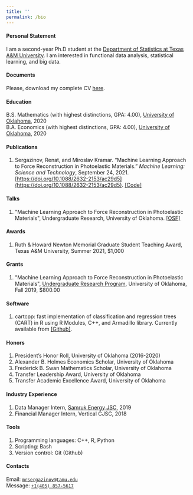 ```yaml
---
title: ''
permalink: /bio
---
```


#### Personal Statement

I am a second-year Ph.D student at the [Department of Statistics at Texas A&M University](https://stat.tamu.edu/). I am interested in functional data analysis, statistical learning, and big data.

#### Documents
Please, download my complete CV [here](https://drive.google.com/file/d/1-N6sYMpYoAFKtGYILjIJvpTSZAAfJZox/view?usp=sharing).

#### Education

B.S. Mathematics (with highest distinctions, GPA: 4.00), [University of Oklahoma](https://www.ou.edu/), 2020  
B.A. Economics (with highest distinctions, GPA: 4.00), [University of Oklahoma](https://www.ou.edu/), 2020


#### Publications

1. Sergazinov, Renat, and Miroslav Kramar. “Machine Learning Approach to Force Reconstruction in Photoelastic Materials.” *Machine Learning: Science and Technology*, September 24, 2021. [https://doi.org/10.1088/2632-2153/ac29d5](https://doi.org/10.1088/2632-2153/ac29d5). [\[Code\]](https://github.com/mrsergazinov/particle-force-cnn)

#### Talks

1. "Machine Learning Approach to Force Reconstruction in Photoelastic Materials", Undergraduate Research, University of Oklahoma. [\[OSF\]](https://osf.io/5epzm/)

#### Awards

1. Ruth & Howard Newton Memorial Graduate Student Teaching Award, Texas A&M University, Summer 2021, $1,000

#### Grants

1. "Machine Learning Approach to Force Reconstruction in Photoelastic Materials", [Undergraduate Research Program](https://www.ou.edu/honors/undergraduate-research/urop), University of Oklahoma, Fall 2019, $800.00


#### Software

1. cartcpp: fast implementation of classification and regression trees (CART) in R using R Modules, C++, and Armadillo library. Currently available from [\[Github\]](https://github.com/mrsergazinov/cartcpp). 

#### Honors

1. President’s Honor Roll, University of Oklahoma (2016-2020)
2. Alexander B. Holmes Economics Scholar, University of Oklahoma
3. Frederick B. Swan Mathematics Scholar, University of Oklahoma
4. Transfer Leadership Award, University of Oklahoma
5. Transfer Academic Excellence Award, University of Oklahoma

#### Industry Experience

1. Data Manager Intern, [Samruk Energy JSC](https://www.samruk-energy.kz/en/), 2019
2. Financial Manager Intern, Vertical CJSC, 2018

#### Tools

1. Programming languages: C++, R, Python
2. Scripting: Bash
3. Version control: Git (Github)

#### Contacts

Email: [`mrsergazinov@tamu.edu`](mailto:mrsergazinov@tamu.edu)  
Message: [`+1(405) 857-5617`](sms:14058575617)
